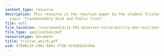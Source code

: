 ```yaml
---
content_type: resource
description: This resource is the reaction paper by the student Tristan Weir on the
  topic 'Transboundary Risk and Public Trust'.
file: null
file_location: /coursemedia/11-941-disaster-vulnerability-and-resilience-spring-2005/578d0c35c0bc684cff56523e02adcd4a_tristan_weir6.pdf
file_type: application/pdf
resourcetype: Document
title: tristan_weir6.pdf
uid: 578d0c35-c0bc-684c-ff56-523e02adcd4a
---
```

